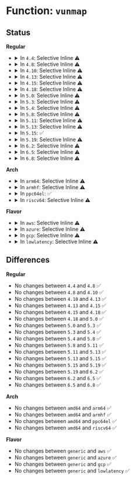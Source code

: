 # Function: <code>vunmap</code>

## Status
<b>Regular</b>
<ul>
<li>
<details>
<summary>In <code>4.4</code>: Selective Inline ⚠️</summary>

```c
void vunmap(const void *addr);
```

**Collision:** Unique Global

**Inline:** Selective

**Transformation:** False

**Instances:**

```
In mm/vmalloc.c (ffffffff811cee80)
Location: mm/vmalloc.c:1533
Inline: True
Direct callers:
  - kernel/relay.c:relay_destroy_buf
  - mm/vmalloc.c:vmap
  - drivers/xen/xenbus/xenbus_client.c:xenbus_unmap_ring_vfree_hvm
  - drivers/base/dma-mapping.c:dma_common_pages_remap
  - drivers/base/dma-mapping.c:dma_common_free_remap
  - drivers/base/firmware_class.c:__fw_free_buf
  - drivers/base/firmware_class.c:firmware_loading_store
```
**Symbols:**

```
ffffffff811cee80-ffffffff811ceeb4: vunmap (STB_GLOBAL)
```
</details>
</li>
<li>
<details>
<summary>In <code>4.8</code>: Selective Inline ⚠️</summary>

```c
void vunmap(const void *addr);
```

**Collision:** Unique Global

**Inline:** Selective

**Transformation:** False

**Instances:**

```
In mm/vmalloc.c (ffffffff811ec010)
Location: mm/vmalloc.c:1554
Inline: True
Direct callers:
  - kernel/relay.c:relay_destroy_buf
  - mm/vmalloc.c:vmap
  - drivers/xen/xenbus/xenbus_client.c:xenbus_unmap_ring_vfree_hvm
  - drivers/base/dma-mapping.c:dma_common_free_remap
  - drivers/base/dma-mapping.c:dma_common_pages_remap
  - drivers/base/firmware_class.c:firmware_loading_store
  - drivers/base/firmware_class.c:__fw_free_buf
```
**Symbols:**

```
ffffffff811ec010-ffffffff811ec044: vunmap (STB_GLOBAL)
```
</details>
</li>
<li>
<details>
<summary>In <code>4.10</code>: Selective Inline ⚠️</summary>

```c
void vunmap(const void *addr);
```

**Collision:** Unique Global

**Inline:** Selective

**Transformation:** False

**Instances:**

```
In mm/vmalloc.c (ffffffff811fd250)
Location: mm/vmalloc.c:1569
Inline: True
Direct callers:
  - kernel/relay.c:relay_destroy_buf
  - mm/vmalloc.c:vmap
  - drivers/xen/xenbus/xenbus_client.c:xenbus_unmap_ring_vfree_hvm
  - drivers/base/dma-mapping.c:dma_common_free_remap
  - drivers/base/dma-mapping.c:dma_common_pages_remap
  - drivers/base/firmware_class.c:firmware_loading_store
  - drivers/base/firmware_class.c:__fw_free_buf
```
**Symbols:**

```
ffffffff811fd250-ffffffff811fd284: vunmap (STB_GLOBAL)
```
</details>
</li>
<li>
<details>
<summary>In <code>4.13</code>: Selective Inline ⚠️</summary>

```c
void vunmap(const void *addr);
```

**Collision:** Unique Global

**Inline:** Selective

**Transformation:** False

**Instances:**

```
In mm/vmalloc.c (ffffffff81207f30)
Location: mm/vmalloc.c:1621
Inline: True
Direct callers:
  - kernel/kexec_core.c:kimage_free
  - kernel/relay.c:relay_destroy_buf
  - mm/vmalloc.c:vmap
  - drivers/xen/xenbus/xenbus_client.c:xenbus_unmap_ring_vfree_hvm
  - drivers/base/dma-mapping.c:dma_common_free_remap
  - drivers/base/dma-mapping.c:dma_common_contiguous_remap
  - drivers/base/dma-mapping.c:dma_common_pages_remap
  - drivers/base/firmware_class.c:firmware_loading_store
  - drivers/base/firmware_class.c:fw_free_buf
```
**Symbols:**

```
ffffffff81207f30-ffffffff81207f64: vunmap (STB_GLOBAL)
```
</details>
</li>
<li>
<details>
<summary>In <code>4.15</code>: Selective Inline ⚠️</summary>

```c
void vunmap(const void *addr);
```

**Collision:** Unique Global

**Inline:** Selective

**Transformation:** False

**Instances:**

```
In mm/vmalloc.c (ffffffff81221010)
Location: mm/vmalloc.c:1619
Inline: True
Direct callers:
  - kernel/kexec_core.c:kimage_free
  - kernel/relay.c:relay_destroy_buf
  - mm/vmalloc.c:vmap
  - drivers/xen/xenbus/xenbus_client.c:xenbus_unmap_ring_vfree_hvm
  - drivers/base/dma-mapping.c:dma_common_free_remap
  - drivers/base/dma-mapping.c:dma_common_contiguous_remap
  - drivers/base/dma-mapping.c:dma_common_pages_remap
  - drivers/base/firmware_class.c:firmware_loading_store
  - drivers/base/firmware_class.c:__fw_free_buf
```
**Symbols:**

```
ffffffff81221010-ffffffff81221044: vunmap (STB_GLOBAL)
```
</details>
</li>
<li>
<details>
<summary>In <code>4.18</code>: Selective Inline ⚠️</summary>

```c
void vunmap(const void *addr);
```

**Collision:** Unique Global

**Inline:** Selective

**Transformation:** False

**Instances:**

```
In mm/vmalloc.c (ffffffff81242ec0)
Location: mm/vmalloc.c:1606
Inline: True
Direct callers:
  - kernel/dma/mapping.c:dma_common_free_remap
  - kernel/dma/mapping.c:dma_common_contiguous_remap
  - kernel/dma/mapping.c:dma_common_pages_remap
  - kernel/kexec_core.c:kimage_free
  - kernel/relay.c:relay_destroy_buf
  - mm/vmalloc.c:vmap
  - security/keys/big_key.c:big_key_free_buffer
  - drivers/xen/xenbus/xenbus_client.c:xenbus_unmap_ring_vfree_hvm
  - drivers/base/firmware_loader/main.c:__free_fw_priv
  - drivers/base/firmware_loader/fallback.c:firmware_loading_store
```
**Symbols:**

```
ffffffff81242ec0-ffffffff81242ef4: vunmap (STB_GLOBAL)
```
</details>
</li>
<li>
<details>
<summary>In <code>5.0</code>: Selective Inline ⚠️</summary>

```c
void vunmap(const void *addr);
```

**Collision:** Unique Global

**Inline:** Selective

**Transformation:** False

**Instances:**

```
In mm/vmalloc.c (ffffffff812575d0)
Location: mm/vmalloc.c:1612
Inline: True
Direct callers:
  - kernel/kexec_core.c:kimage_free
  - kernel/relay.c:relay_destroy_buf
  - mm/vmalloc.c:vmap
  - security/keys/big_key.c:big_key_free_buffer
  - drivers/xen/xenbus/xenbus_client.c:xenbus_unmap_ring_vfree_hvm
  - drivers/base/firmware_loader/main.c:__free_fw_priv
  - drivers/base/firmware_loader/fallback.c:firmware_loading_store
```
**Symbols:**

```
ffffffff812575d0-ffffffff81257604: vunmap (STB_GLOBAL)
```
</details>
</li>
<li>
<details>
<summary>In <code>5.3</code>: Selective Inline ⚠️</summary>

```c
void vunmap(const void *addr);
```

**Collision:** Unique Global

**Inline:** Selective

**Transformation:** False

**Instances:**

```
In mm/vmalloc.c (ffffffff81269810)
Location: mm/vmalloc.c:2344
Inline: True
Direct callers:
  - kernel/kexec_core.c:kimage_free
  - kernel/relay.c:relay_destroy_buf
  - mm/vmalloc.c:vmap
  - security/keys/big_key.c:big_key_free_buffer
  - drivers/xen/xenbus/xenbus_client.c:xenbus_unmap_ring_vfree_hvm
```
**Symbols:**

```
ffffffff81269810-ffffffff81269846: vunmap (STB_GLOBAL)
```
</details>
</li>
<li>
<details>
<summary>In <code>5.4</code>: Selective Inline ⚠️</summary>

```c
void vunmap(const void *addr);
```

**Collision:** Unique Global

**Inline:** Selective

**Transformation:** False

**Instances:**

```
In mm/vmalloc.c (ffffffff81278750)
Location: mm/vmalloc.c:2350
Inline: True
Direct callers:
  - kernel/kexec_core.c:kimage_free
  - kernel/relay.c:relay_destroy_buf
  - mm/vmalloc.c:vmap
  - security/keys/big_key.c:big_key_free_buffer
  - drivers/xen/xenbus/xenbus_client.c:xenbus_unmap_ring_vfree_hvm
```
**Symbols:**

```
ffffffff81278750-ffffffff81278786: vunmap (STB_GLOBAL)
```
</details>
</li>
<li>
<details>
<summary>In <code>5.8</code>: Selective Inline ⚠️</summary>

```c
void vunmap(const void *addr);
```

**Collision:** Unique Global

**Inline:** Selective

**Transformation:** False

**Instances:**

```
In mm/vmalloc.c (ffffffff812ac000)
Location: mm/vmalloc.c:2397
Inline: True
Direct callers:
  - kernel/kexec_core.c:kimage_free
  - kernel/relay.c:relay_destroy_buf
  - kernel/bpf/ringbuf.c:ringbuf_map_free
  - mm/vmalloc.c:vmap
  - drivers/xen/xenbus/xenbus_client.c:xenbus_unmap_ring_hvm
  - drivers/base/firmware_loader/main.c:fw_decompress_xz_pages
  - drivers/dma-buf/heaps/heap-helpers.c:dma_heap_dma_buf_vunmap
  - drivers/dma-buf/heaps/heap-helpers.c:dma_heap_dma_buf_release
  - net/xdp/xsk_buff_pool.c:xp_create
```
**Symbols:**

```
ffffffff812ac000-ffffffff812ac038: vunmap (STB_GLOBAL)
```
</details>
</li>
<li>
<details>
<summary>In <code>5.11</code>: Selective Inline ⚠️</summary>

```c
void vunmap(const void *addr);
```

**Collision:** Unique Global

**Inline:** Selective

**Transformation:** False

**Instances:**

```
In mm/vmalloc.c (ffffffff812b75c0)
Location: mm/vmalloc.c:2379
Inline: True
Direct callers:
  - kernel/kexec_core.c:kimage_free
  - kernel/relay.c:relay_destroy_buf
  - kernel/bpf/ringbuf.c:ringbuf_map_free
  - mm/vmalloc.c:vmap
  - drivers/xen/xenbus/xenbus_client.c:xenbus_unmap_ring_hvm
  - drivers/base/firmware_loader/main.c:fw_decompress_xz_pages
  - drivers/dma-buf/heaps/system_heap.c:system_heap_vunmap
  - net/xdp/xdp_umem.c:xdp_put_umem
  - net/xdp/xdp_umem.c:xdp_umem_release_deferred
```
**Symbols:**

```
ffffffff812b75c0-ffffffff812b75f8: vunmap (STB_GLOBAL)
```
</details>
</li>
<li>
<details>
<summary>In <code>5.13</code>: Selective Inline ⚠️</summary>

```c
void vunmap(const void *addr);
```

**Collision:** Unique Global

**Inline:** Selective

**Transformation:** False

**Instances:**

```
In mm/vmalloc.c (ffffffff812bce90)
Location: mm/vmalloc.c:2661
Inline: True
Direct callers:
  - kernel/dma/mapping.c:dma_vunmap_noncontiguous
  - kernel/kexec_core.c:kimage_free
  - kernel/relay.c:relay_destroy_buf
  - kernel/bpf/ringbuf.c:ringbuf_map_free
  - mm/vmalloc.c:vmap
  - drivers/xen/xenbus/xenbus_client.c:xenbus_unmap_ring_hvm
  - drivers/base/firmware_loader/main.c:fw_decompress_xz
  - drivers/dma-buf/heaps/system_heap.c:system_heap_vunmap
  - net/xdp/xdp_umem.c:xdp_put_umem
  - net/xdp/xdp_umem.c:xdp_umem_release_deferred
```
**Symbols:**

```
ffffffff812bce90-ffffffff812bcec8: vunmap (STB_GLOBAL)
```
</details>
</li>
<li>
<details>
<summary>In <code>5.15</code>: ✅</summary>

```c
void vunmap(const void *addr);
```

**Collision:** Unique Global

**Inline:** No

**Transformation:** False

**Instances:**

```
In mm/vmalloc.c (ffffffff812ff600)
Location: mm/vmalloc.c:2714
Inline: False
Direct callers:
  - kernel/dma/mapping.c:dma_vunmap_noncontiguous
  - kernel/kexec_core.c:kimage_free
  - kernel/relay.c:relay_destroy_buf
  - kernel/bpf/ringbuf.c:ringbuf_map_free
  - mm/vmalloc.c:vmap
  - drivers/xen/xenbus/xenbus_client.c:xenbus_unmap_ring_hvm
  - drivers/base/firmware_loader/main.c:fw_decompress_xz
  - drivers/dma-buf/heaps/system_heap.c:system_heap_vunmap
  - net/xdp/xdp_umem.c:xdp_put_umem
  - net/xdp/xdp_umem.c:xdp_umem_release_deferred
```
**Symbols:**

```
ffffffff812ff600-ffffffff812ff638: vunmap (STB_GLOBAL)
```
</details>
</li>
<li>
<details>
<summary>In <code>5.19</code>: Selective Inline ⚠️</summary>

```c
void vunmap(const void *addr);
```

**Collision:** Unique Global

**Inline:** Selective

**Transformation:** False

**Instances:**

```
In mm/vmalloc.c (ffffffff81366750)
Location: mm/vmalloc.c:2758
Inline: True
Direct callers:
  - arch/x86/hyperv/ivm.c:hv_unmap_memory
  - kernel/dma/mapping.c:dma_vunmap_noncontiguous
  - kernel/dma/direct.c:dma_direct_free
  - kernel/dma/remap.c:dma_common_free_remap
  - kernel/kexec_core.c:kimage_free
  - kernel/relay.c:relay_destroy_buf
  - kernel/bpf/ringbuf.c:ringbuf_map_free
  - mm/vmalloc.c:vmap
  - drivers/xen/xenbus/xenbus_client.c:xenbus_unmap_ring_hvm
  - drivers/base/firmware_loader/main.c:fw_map_paged_buf
  - drivers/dma-buf/heaps/system_heap.c:system_heap_vunmap
  - net/xdp/xdp_umem.c:xdp_put_umem
  - net/xdp/xdp_umem.c:xdp_umem_release_deferred
```
**Symbols:**

```
ffffffff81366750-ffffffff81366791: vunmap (STB_GLOBAL)
```
</details>
</li>
<li>
<details>
<summary>In <code>6.2</code>: Selective Inline ⚠️</summary>

```c
void vunmap(const void *addr);
```

**Collision:** Unique Global

**Inline:** Selective

**Transformation:** False

**Instances:**

```
In mm/vmalloc.c (ffffffff813e23a0)
Location: mm/vmalloc.c:2820
Inline: True
Direct callers:
  - arch/x86/hyperv/ivm.c:hv_unmap_memory
  - kernel/dma/mapping.c:dma_vunmap_noncontiguous
  - kernel/dma/direct.c:dma_direct_free
  - kernel/dma/remap.c:dma_common_free_remap
  - kernel/kexec_core.c:kimage_free
  - kernel/relay.c:relay_destroy_buf
  - kernel/bpf/ringbuf.c:ringbuf_map_free
  - mm/vmalloc.c:vmap
  - drivers/xen/xenbus/xenbus_client.c:xenbus_unmap_ring_hvm
  - drivers/base/firmware_loader/main.c:fw_map_paged_buf
  - drivers/dma-buf/heaps/system_heap.c:system_heap_vunmap
  - net/xdp/xdp_umem.c:xdp_put_umem
  - net/xdp/xdp_umem.c:xdp_umem_release_deferred
```
**Symbols:**

```
ffffffff813e23a0-ffffffff813e23e1: vunmap (STB_GLOBAL)
```
</details>
</li>
<li>
<details>
<summary>In <code>6.5</code>: Selective Inline ⚠️</summary>

```c
void vunmap(const void *addr);
```

**Collision:** Unique Global

**Inline:** Selective

**Transformation:** False

**Instances:**

```
In mm/vmalloc.c (ffffffff81416c10)
Location: mm/vmalloc.c:2861
Inline: True
Direct callers:
  - kernel/dma/mapping.c:dma_vunmap_noncontiguous
  - kernel/dma/direct.c:dma_direct_free
  - kernel/dma/remap.c:dma_common_free_remap
  - kernel/module/decompress.c:module_decompress_cleanup
  - kernel/kexec_core.c:kimage_free
  - kernel/relay.c:relay_destroy_buf
  - kernel/bpf/ringbuf.c:ringbuf_map_free
  - mm/vmalloc.c:vmap
  - drivers/xen/xenbus/xenbus_client.c:xenbus_unmap_ring_hvm
  - drivers/base/firmware_loader/main.c:fw_map_paged_buf
  - drivers/dma-buf/heaps/system_heap.c:system_heap_vunmap
  - net/xdp/xdp_umem.c:xdp_put_umem
  - net/xdp/xdp_umem.c:xdp_umem_release_deferred
```
**Symbols:**

```
ffffffff81416c10-ffffffff81416c6f: vunmap (STB_GLOBAL)
```
</details>
</li>
<li>
<details>
<summary>In <code>6.8</code>: Selective Inline ⚠️</summary>

```c
void vunmap(const void *addr);
```

**Collision:** Unique Global

**Inline:** Selective

**Transformation:** False

**Instances:**

```
In mm/vmalloc.c (ffffffff814436e0)
Location: mm/vmalloc.c:2861
Inline: True
Direct callers:
  - kernel/dma/mapping.c:dma_vunmap_noncontiguous
  - kernel/dma/direct.c:dma_direct_free
  - kernel/dma/remap.c:dma_common_free_remap
  - kernel/module/decompress.c:module_decompress_cleanup
  - kernel/kexec_core.c:kimage_free
  - kernel/relay.c:relay_destroy_buf
  - kernel/bpf/ringbuf.c:ringbuf_map_free
  - mm/vmalloc.c:vmap
  - drivers/xen/xenbus/xenbus_client.c:xenbus_unmap_ring_hvm
  - drivers/base/firmware_loader/main.c:fw_map_paged_buf
  - drivers/dma-buf/heaps/system_heap.c:system_heap_vunmap
  - drivers/gpu/drm/drm_gem_shmem_helper.c:drm_gem_shmem_vunmap
  - net/xdp/xdp_umem.c:xdp_put_umem
  - net/xdp/xdp_umem.c:xdp_umem_release_deferred
```
**Symbols:**

```
ffffffff814436e0-ffffffff8144373f: vunmap (STB_GLOBAL)
```
</details>
</li>
</ul>
<b>Arch</b>
<ul>
<li>
<details>
<summary>In <code>arm64</code>: Selective Inline ⚠️</summary>

```c
void vunmap(const void *addr);
```

**Collision:** Unique Global

**Inline:** Selective

**Transformation:** False

**Instances:**

```
In mm/vmalloc.c (ffff80001030f0c8)
Location: mm/vmalloc.c:2350
Inline: True
Direct callers:
  - arch/arm64/mm/ioremap.c:iounmap
  - arch/arm64/mm/ioremap.c:__ioremap_caller
  - kernel/dma/remap.c:arch_dma_free
  - kernel/dma/remap.c:__dma_common_pages_remap
  - kernel/kexec_core.c:kimage_free
  - kernel/relay.c:relay_destroy_buf
  - mm/vmalloc.c:vmap
  - security/keys/big_key.c:big_key_free_buffer
  - drivers/xen/xenbus/xenbus_client.c:xenbus_unmap_ring_vfree_hvm
```
**Symbols:**

```
ffff80001030f0c8-ffff80001030f114: vunmap (STB_GLOBAL)
```
</details>
</li>
<li>
<details>
<summary>In <code>armhf</code>: Selective Inline ⚠️</summary>

```c
void vunmap(const void *addr);
```

**Collision:** Unique Global

**Inline:** Selective

**Transformation:** False

**Instances:**

```
In mm/vmalloc.c (c052a92c)
Location: mm/vmalloc.c:2350
Inline: True
Direct callers:
  - arch/arm/mm/fault-armv.c:check_writebuffer_bugs
  - arch/arm/mm/fault-armv.c:check_writebuffer_bugs
  - arch/arm/mm/ioremap.c:__iounmap
  - arch/arm/mm/ioremap.c:__arm_ioremap_pfn_caller
  - kernel/dma/remap.c:dma_common_free_remap
  - kernel/dma/remap.c:__dma_common_pages_remap
  - kernel/kexec_core.c:kimage_free
  - kernel/relay.c:relay_destroy_buf
  - mm/vmalloc.c:vmap
  - fs/pstore/ram_core.c:persistent_ram_free
  - security/keys/big_key.c:big_key_free_buffer
  - net/xdp/xdp_umem.c:xdp_umem_unmap_pages
```
**Symbols:**

```
c052a92c-c052a988: vunmap (STB_GLOBAL)
```
</details>
</li>
<li>
<details>
<summary>In <code>ppc64el</code>: ✅</summary>

```c
void vunmap(const void *addr);
```

**Collision:** Unique Global

**Inline:** No

**Transformation:** False

**Instances:**

```
In mm/vmalloc.c (c0000000003e0120)
Location: mm/vmalloc.c:2350
Inline: False
Direct callers:
  - arch/powerpc/kernel/pci_64.c:pcibios_unmap_io_space
  - kernel/kexec_core.c:kimage_free
  - kernel/relay.c:relay_destroy_buf
  - mm/vmalloc.c:vmap
  - security/keys/big_key.c:big_key_free_buffer
```
**Symbols:**

```
c0000000003e0120-c0000000003e0194: vunmap (STB_GLOBAL)
```
</details>
</li>
<li>
<details>
<summary>In <code>riscv64</code>: Selective Inline ⚠️</summary>

```c
void vunmap(const void *addr);
```

**Collision:** Unique Global

**Inline:** Selective

**Transformation:** False

**Instances:**

```
In mm/vmalloc.c (ffffffe000217890)
Location: mm/vmalloc.c:2350
Inline: True
Direct callers:
  - arch/riscv/mm/ioremap.c:iounmap
  - kernel/relay.c:relay_destroy_buf
  - mm/vmalloc.c:vmap
  - security/keys/big_key.c:big_key_free_buffer
```
**Symbols:**

```
ffffffe000217890-ffffffe0002178da: vunmap (STB_GLOBAL)
```
</details>
</li>
</ul>
<b>Flavor</b>
<ul>
<li>
<details>
<summary>In <code>aws</code>: Selective Inline ⚠️</summary>

```c
void vunmap(const void *addr);
```

**Collision:** Unique Global

**Inline:** Selective

**Transformation:** False

**Instances:**

```
In mm/vmalloc.c (ffffffff81270da0)
Location: mm/vmalloc.c:2350
Inline: True
Direct callers:
  - kernel/kexec_core.c:kimage_free
  - kernel/relay.c:relay_destroy_buf
  - mm/vmalloc.c:vmap
  - security/keys/big_key.c:big_key_free_buffer
  - drivers/xen/xenbus/xenbus_client.c:xenbus_unmap_ring_vfree_hvm
```
**Symbols:**

```
ffffffff81270da0-ffffffff81270dd6: vunmap (STB_GLOBAL)
```
</details>
</li>
<li>
<details>
<summary>In <code>azure</code>: Selective Inline ⚠️</summary>

```c
void vunmap(const void *addr);
```

**Collision:** Unique Global

**Inline:** Selective

**Transformation:** False

**Instances:**

```
In mm/vmalloc.c (ffffffff81262d10)
Location: mm/vmalloc.c:2350
Inline: True
Direct callers:
  - kernel/kexec_core.c:kimage_free
  - kernel/relay.c:relay_destroy_buf
  - mm/vmalloc.c:vmap
  - security/keys/big_key.c:big_key_free_buffer
  - drivers/hv/ring_buffer.c:hv_ringbuffer_cleanup
```
**Symbols:**

```
ffffffff81262d10-ffffffff81262d46: vunmap (STB_GLOBAL)
```
</details>
</li>
<li>
<details>
<summary>In <code>gcp</code>: Selective Inline ⚠️</summary>

```c
void vunmap(const void *addr);
```

**Collision:** Unique Global

**Inline:** Selective

**Transformation:** False

**Instances:**

```
In mm/vmalloc.c (ffffffff8126eb40)
Location: mm/vmalloc.c:2350
Inline: True
Direct callers:
  - kernel/kexec_core.c:kimage_free
  - kernel/relay.c:relay_destroy_buf
  - mm/vmalloc.c:vmap
  - security/keys/big_key.c:big_key_free_buffer
  - drivers/xen/xenbus/xenbus_client.c:xenbus_unmap_ring_vfree_hvm
  - drivers/base/firmware_loader/main.c:fw_map_paged_buf
```
**Symbols:**

```
ffffffff8126eb40-ffffffff8126eb76: vunmap (STB_GLOBAL)
```
</details>
</li>
<li>
<details>
<summary>In <code>lowlatency</code>: Selective Inline ⚠️</summary>

```c
void vunmap(const void *addr);
```

**Collision:** Unique Global

**Inline:** Selective

**Transformation:** False

**Instances:**

```
In mm/vmalloc.c (ffffffff8127e530)
Location: mm/vmalloc.c:2350
Inline: True
Direct callers:
  - kernel/kexec_core.c:kimage_free
  - kernel/relay.c:relay_destroy_buf
  - mm/vmalloc.c:vmap
  - security/keys/big_key.c:big_key_free_buffer
  - drivers/xen/xenbus/xenbus_client.c:xenbus_unmap_ring_vfree_hvm
```
**Symbols:**

```
ffffffff8127e530-ffffffff8127e558: vunmap (STB_GLOBAL)
```
</details>
</li>
</ul>

## Differences
<b>Regular</b>
<ul>
<li>
No changes between <code>4.4</code> and <code>4.8</code> ✅
</li>
<li>
No changes between <code>4.8</code> and <code>4.10</code> ✅
</li>
<li>
No changes between <code>4.10</code> and <code>4.13</code> ✅
</li>
<li>
No changes between <code>4.13</code> and <code>4.15</code> ✅
</li>
<li>
No changes between <code>4.15</code> and <code>4.18</code> ✅
</li>
<li>
No changes between <code>4.18</code> and <code>5.0</code> ✅
</li>
<li>
No changes between <code>5.0</code> and <code>5.3</code> ✅
</li>
<li>
No changes between <code>5.3</code> and <code>5.4</code> ✅
</li>
<li>
No changes between <code>5.4</code> and <code>5.8</code> ✅
</li>
<li>
No changes between <code>5.8</code> and <code>5.11</code> ✅
</li>
<li>
No changes between <code>5.11</code> and <code>5.13</code> ✅
</li>
<li>
No changes between <code>5.13</code> and <code>5.15</code> ✅
</li>
<li>
No changes between <code>5.15</code> and <code>5.19</code> ✅
</li>
<li>
No changes between <code>5.19</code> and <code>6.2</code> ✅
</li>
<li>
No changes between <code>6.2</code> and <code>6.5</code> ✅
</li>
<li>
No changes between <code>6.5</code> and <code>6.8</code> ✅
</li>
</ul>
<b>Arch</b>
<ul>
<li>
No changes between <code>amd64</code> and <code>arm64</code> ✅
</li>
<li>
No changes between <code>amd64</code> and <code>armhf</code> ✅
</li>
<li>
No changes between <code>amd64</code> and <code>ppc64el</code> ✅
</li>
<li>
No changes between <code>amd64</code> and <code>riscv64</code> ✅
</li>
</ul>
<b>Flavor</b>
<ul>
<li>
No changes between <code>generic</code> and <code>aws</code> ✅
</li>
<li>
No changes between <code>generic</code> and <code>azure</code> ✅
</li>
<li>
No changes between <code>generic</code> and <code>gcp</code> ✅
</li>
<li>
No changes between <code>generic</code> and <code>lowlatency</code> ✅
</li>
</ul>
